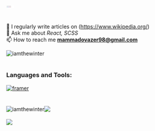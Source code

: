 <!-- ### <h3>Hi, I'm Azer </h3> -->
<p align="left" style="width: 100px"><img width="20%" src="./assets/IMG_20230605_155345.png" /></p>

# <h6></h6>

📝 I regularly write articles on (https://www.wikipedia.org/)<br>
💬 Ask me about *React, SCSS*<br>
📫 How to reach me **mammadovazer98@gmail.com**
<!-- <img src="https://github-readme-stats.vercel.app/api?username=iamthewinter&&show_icons=true&title_color=c471ed&icon_color=4b5ed9&text_color=656d76&bg_color=fff0"/> -->
<p></p>
<p align="left"> <img src="https://komarev.com/ghpvc/?username=iamthewinter&label=Profile%20views&color=0e75b6&style=flat&color=orange" alt="iamthewinter" />
</p>

# <h6></h6>

### <h3 align="left">Languages and Tools:</h3>
<img align="left" alt="" width="40px" src="https://cdn.jsdelivr.net/gh/devicons/devicon/icons/html5/html5-original-wordmark.svg" />
<img align="left" alt="" width="40px" src="https://cdn.jsdelivr.net/gh/devicons/devicon/icons/git/git-original.svg" />
<img align="left" alt="" width="40px" src="https://cdn.jsdelivr.net/gh/devicons/devicon/icons/css3/css3-original-wordmark.svg" />
<img align="left" alt="" width="40px" src="https://cdn.jsdelivr.net/gh/devicons/devicon/icons/bootstrap/bootstrap-original-wordmark.svg" />
<img align="left" alt="" width="40px" src="https://cdn.jsdelivr.net/gh/devicons/devicon/icons/sass/sass-original.svg" />
<img align="left" alt="" width="40px" src="https://cdn.jsdelivr.net/gh/devicons/devicon/icons/javascript/javascript-original.svg" />
<img align="left" alt="" width="40px" src="https://cdn.jsdelivr.net/gh/devicons/devicon/icons/typescript/typescript-original.svg" />                   
<img align="left" alt="" width="40px" src="https://cdn.jsdelivr.net/gh/devicons/devicon/icons/react/react-original-wordmark.svg" />
<img align="left" alt="" width="40px" src="https://cdn.jsdelivr.net/gh/devicons/devicon/icons/nextjs/nextjs-original-wordmark.svg" />
<img align="left" alt="" width="40px" src="https://cdn.jsdelivr.net/gh/devicons/devicon/icons/tailwindcss/tailwindcss-plain.svg" />
<img align="left" alt="" width="40px" src="https://cdn.jsdelivr.net/gh/devicons/devicon/icons/trello/trello-plain.svg" />
<img align="left" alt="" width="40px" src="https://cdn.jsdelivr.net/gh/devicons/devicon/icons/vscode/vscode-original.svg" />
<img align="left" alt="" width="45px" src="https://upload.wikimedia.org/wikipedia/commons/thumb/7/77/Wikipedia_svg_logo.svg/2048px-Wikipedia_svg_logo.svg.png"/>
<a href="https://www.framer.com/" target="_blank" rel="noreferrer"> <img src="https://www.vectorlogo.zone/logos/framer/framer-icon.svg" alt="framer" width="40" height="40"/>
<img align="left" alt="" width="40px" src="https://cdn.jsdelivr.net/gh/devicons/devicon/icons/github/github-original.svg" />
  
# <h3></h3>
  
<p>
<!--<img src="https://streak-stats.demolab.com?user=iamthewinter&border_radius=0&card_width=500&background=EBEBEB00&currStreakNum=656d76&sideNums=656d76&border=32333421&stroke=32333421&sideLabels=464646&dates=656d76&excludeDaysLabel=656d76"/>-->
<img src="https://streak-stats.demolab.com?user=iamthewinter&theme=gruvbox&border_radius=3&background=fff0&card_width=500&border=808ea224&stroke=585c603d"/>
<img align="left" src="https://github-readme-stats.vercel.app/api/top-langs?username=iamthewinter&show_icons=true&locale=en&border_radius=0&title_color=656d76&layout=compact&bg_color=fff0&border_color=32333421&text_color=656d76" alt="iamthewinter"/>
</p>
  

<img align="center" src="https://github-readme-stats.vercel.app/api?username=iamthewinter&show_icons=true&title_color=656d76&theme=swift&border_color=32333421&text_color=656d76&border_radius=0&bg_color=fff0"/>


  


<!--<p align="left"> <a href="https://github.com/ryo-ma/github-profile-trophy"><img src="https://github-profile-trophy.vercel.app/?username=iamthewinter" alt="iamthewinter" /></a></p>-->



